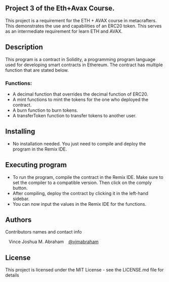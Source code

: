 ## Project 3 of the Eth+Avax Course.
This project is a requirement for the ETH + AVAX course in metacrafters. This demonstrates the use and capabilities of an ERC20 token. This serves as an intermediate requirement for learn ETH and AVAX.

## Description
This program is a contract in Solidity, a programming program language used for developing smart contracts in Ethereum. The contract has multiple function that are stated below.

### Functions:
* A decimal function that overrides the decimal function of ERC20.
* A mint functions to mint the tokens for the one who deployed the contract.
* A burn function to burn tokens.
* A transferToken function to transfer tokens to another user.

## Installing

* No installation needed. You just need to compile and deploy the program in the Remix IDE.

## Executing program

* To run the program, compile the contract in the Remix IDE. Make sure to set the compiler to a compatible version. Then click on the comply button.
* After compiling, deploy the contract by clicking it in the left-hand sidebar.
* You can now input the values in the Remix IDE for the functions.


## Authors

Contributors names and contact info

&ensp; Vince Joshua M. Abraham
&ensp; [@vjmabraham](vince.m.abraham@gmail.com)

## License

This project is licensed under the MIT License - see the LICENSE.md file for details
